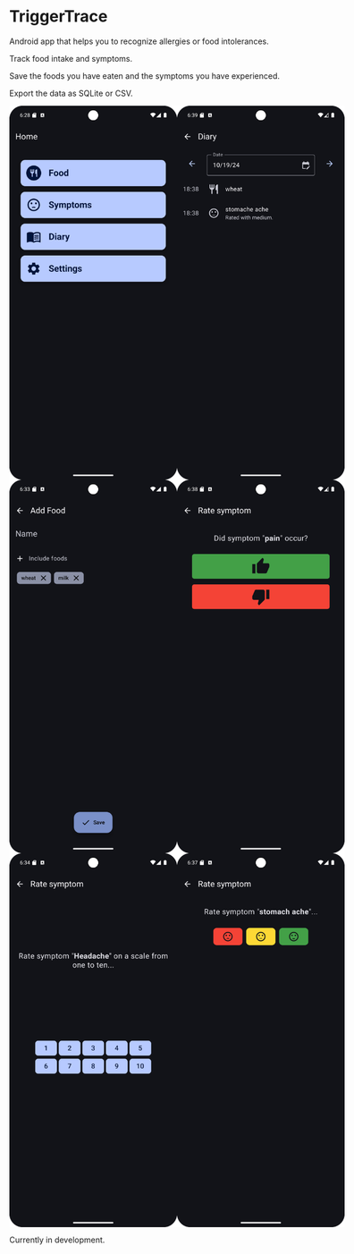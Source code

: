 # TriggerTrace
Android app that helps you to recognize allergies or food intolerances.

Track food intake and symptoms.

Save the foods you have eaten and the symptoms you have experienced.

Export the data as SQLite or CSV.

<div style="display: flex;">
<img src="./doc/AppHome.png" alt="Home Screen" width="300"/>
<img src="./doc/Diary.png" alt="Home Screen" width="300"/>
</div>

<div style="display: flex;">
<img src="./doc/AddFood.png" alt="Add Food" width="300"/>
<img src="./doc/RateSymptoms.png" alt="Home Screen" width="300"/>
</div>

<div style="display: flex;">
<img src="./doc/RateSymptoms1.png" alt="Add Food" width="300"/>
<img src="./doc/RateSymptoms2.png" alt="Add Food" width="300"/>
</div>




Currently in development.
